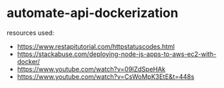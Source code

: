 # automate-api-dockerization

resources used:
* https://www.restapitutorial.com/httpstatuscodes.html
* https://stackabuse.com/deploying-node-js-apps-to-aws-ec2-with-docker/
* https://www.youtube.com/watch?v=09lZdSpeHAk
* https://www.youtube.com/watch?v=CsWoMpK3EtE&t=448s
